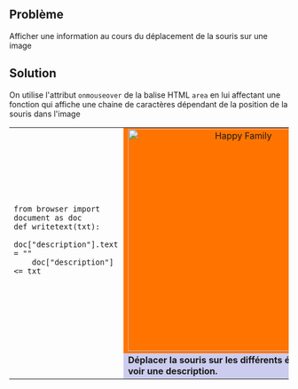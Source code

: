 Problème
--------

Afficher une information au cours du déplacement de la souris sur une image


Solution
--------

On utilise l'attribut `onmouseover` de la balise HTML `area` en lui affectant une fonction qui affiche une chaine de caractères dépendant de la position de la souris dans l'image

<table width="100%">
<tr>
<td style="width:40%;padding-right:10px;">

    from browser import document as doc
    def writetext(txt):
        doc["description"].text = ""
        doc["description"] <= txt

</td>
<td style="background-color:#FF7400;text-align:center;">
<img src="../images/imagemap_example.png" width ="400" height ="400" alt="Happy Family" usemap="#familymap" />

<map name="familymap">
<area shape="rect" coords="0,0,160,95" onmouseover="writetext('Avion volant dans le ciel par une belle journée')" />
<area shape="rect" coords="180,0,400,165" onmouseover="writetext('Le soleil et les planètes gazeuses géantes comme Jupiter sont, de loin, les plus gros objets de notre système solaire.')" />
<area shape="rect" coords="0,120,180,400" onmouseover="writetext('C\'est toi ou c\'est moi.')" />
<area shape="rect" coords="175,235,270,400" onmouseover="writetext('Daniel la menace!!!!!!!!')" />
</map>

</td>
</tr>

<tr>
<td></td>
<td style="background-color:#ccccee;">
<div id="description"><blink><b>Déplacer la souris sur les différents éléments pour voir une description.</b></blink></div>
</td>
</tr>
</table>

<script type="text/python3">
from browser import doc, window
def writetext(txt):
    doc["description"].text = ""
    doc["description"] <= txt
window.writetext = writetext
</script>
